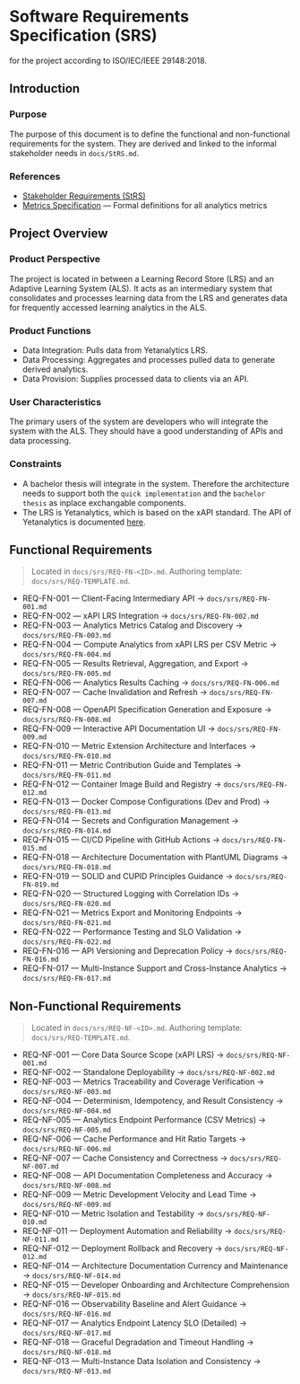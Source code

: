 # Software Requirements Specification (SRS)
for the project according to ISO/IEC/IEEE 29148:2018.

## Introduction
### Purpose
The purpose of this document is to define the functional and non-functional requirements for the system. They are derived and linked to the informal stakeholder needs in `docs/StRS.md`.

### References
- [Stakeholder Requirements (StRS)](./StRS.md)
- [Metrics Specification](./Metrics-Specification.md) — Formal definitions for all analytics metrics

## Project Overview
### Product Perspective
The project is located in between a Learning Record Store (LRS) and an Adaptive Learning System (ALS). It acts as an intermediary system that consolidates and processes learning data from the LRS and generates data for frequently accessed learning analytics in the ALS.
### Product Functions
- Data Integration: Pulls data from Yetanalytics LRS.
- Data Processing: Aggregates and processes pulled data to generate derived analytics.
- Data Provision: Supplies processed data to clients via an API.
### User Characteristics
The primary users of the system are developers who will integrate the system with the ALS. They should have a good understanding of APIs and data processing.
### Constraints
- A bachelor thesis will integrate in the system. Therefore the architecture needs to support both the `quick implementation` and the `bachelor thesis` as inplace exchangable components.
- The LRS is Yetanalytics, which is based on the xAPI standard. The API of Yetanalytics is documented [here](https://github.com/yetanalytics/lrsql/blob/main/doc/endpoints.md).

## Functional Requirements
> Located in `docs/srs/REQ-FN-<ID>.md`. Authoring template: `docs/srs/REQ-TEMPLATE.md`.

- REQ-FN-001 — Client-Facing Intermediary API → `docs/srs/REQ-FN-001.md`
- REQ-FN-002 — xAPI LRS Integration → `docs/srs/REQ-FN-002.md`
- REQ-FN-003 — Analytics Metrics Catalog and Discovery → `docs/srs/REQ-FN-003.md`
- REQ-FN-004 — Compute Analytics from xAPI LRS per CSV Metric → `docs/srs/REQ-FN-004.md`
- REQ-FN-005 — Results Retrieval, Aggregation, and Export → `docs/srs/REQ-FN-005.md`
- REQ-FN-006 — Analytics Results Caching → `docs/srs/REQ-FN-006.md`
- REQ-FN-007 — Cache Invalidation and Refresh → `docs/srs/REQ-FN-007.md`
- REQ-FN-008 — OpenAPI Specification Generation and Exposure → `docs/srs/REQ-FN-008.md`
- REQ-FN-009 — Interactive API Documentation UI → `docs/srs/REQ-FN-009.md`
- REQ-FN-010 — Metric Extension Architecture and Interfaces → `docs/srs/REQ-FN-010.md`
- REQ-FN-011 — Metric Contribution Guide and Templates → `docs/srs/REQ-FN-011.md`
- REQ-FN-012 — Container Image Build and Registry → `docs/srs/REQ-FN-012.md`
- REQ-FN-013 — Docker Compose Configurations (Dev and Prod) → `docs/srs/REQ-FN-013.md`
- REQ-FN-014 — Secrets and Configuration Management → `docs/srs/REQ-FN-014.md`
- REQ-FN-015 — CI/CD Pipeline with GitHub Actions → `docs/srs/REQ-FN-015.md`
- REQ-FN-018 — Architecture Documentation with PlantUML Diagrams → `docs/srs/REQ-FN-018.md`
- REQ-FN-019 — SOLID and CUPID Principles Guidance → `docs/srs/REQ-FN-019.md`
- REQ-FN-020 — Structured Logging with Correlation IDs → `docs/srs/REQ-FN-020.md`
- REQ-FN-021 — Metrics Export and Monitoring Endpoints → `docs/srs/REQ-FN-021.md`
- REQ-FN-022 — Performance Testing and SLO Validation → `docs/srs/REQ-FN-022.md`
- REQ-FN-016 — API Versioning and Deprecation Policy → `docs/srs/REQ-FN-016.md`
- REQ-FN-017 — Multi-Instance Support and Cross-Instance Analytics → `docs/srs/REQ-FN-017.md`

## Non-Functional Requirements
> Located in `docs/srs/REQ-NF-<ID>.md`. Authoring template: `docs/srs/REQ-TEMPLATE.md`.

- REQ-NF-001 — Core Data Source Scope (xAPI LRS) → `docs/srs/REQ-NF-001.md`
- REQ-NF-002 — Standalone Deployability → `docs/srs/REQ-NF-002.md`
- REQ-NF-003 — Metrics Traceability and Coverage Verification → `docs/srs/REQ-NF-003.md`
- REQ-NF-004 — Determinism, Idempotency, and Result Consistency → `docs/srs/REQ-NF-004.md`
- REQ-NF-005 — Analytics Endpoint Performance (CSV Metrics) → `docs/srs/REQ-NF-005.md`
- REQ-NF-006 — Cache Performance and Hit Ratio Targets → `docs/srs/REQ-NF-006.md`
- REQ-NF-007 — Cache Consistency and Correctness → `docs/srs/REQ-NF-007.md`
- REQ-NF-008 — API Documentation Completeness and Accuracy → `docs/srs/REQ-NF-008.md`
- REQ-NF-009 — Metric Development Velocity and Lead Time → `docs/srs/REQ-NF-009.md`
- REQ-NF-010 — Metric Isolation and Testability → `docs/srs/REQ-NF-010.md`
- REQ-NF-011 — Deployment Automation and Reliability → `docs/srs/REQ-NF-011.md`
- REQ-NF-012 — Deployment Rollback and Recovery → `docs/srs/REQ-NF-012.md`
- REQ-NF-014 — Architecture Documentation Currency and Maintenance → `docs/srs/REQ-NF-014.md`
- REQ-NF-015 — Developer Onboarding and Architecture Comprehension → `docs/srs/REQ-NF-015.md`
- REQ-NF-016 — Observability Baseline and Alert Guidance → `docs/srs/REQ-NF-016.md`
- REQ-NF-017 — Analytics Endpoint Latency SLO (Detailed) → `docs/srs/REQ-NF-017.md`
- REQ-NF-018 — Graceful Degradation and Timeout Handling → `docs/srs/REQ-NF-018.md`
- REQ-NF-013 — Multi-Instance Data Isolation and Consistency → `docs/srs/REQ-NF-013.md`
